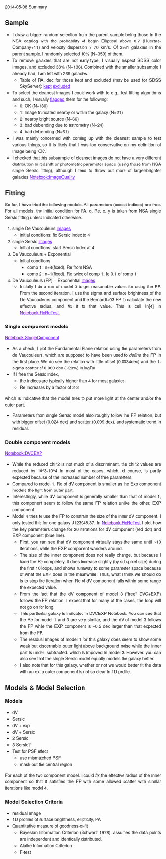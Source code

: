 <style type="text/css">
    body {
        font-family: "HelveticaNeue-Light", "Helvetica Neue Light", "Helvetica Neue", Helvetica, Arial, "Lucida Grande", sans-serif; 
        width: 800px;
        margin: 20px auto;
        text-align: justify;
        line-height: 1.5em;
    }
    table{
        border-collapse:collapse;
    }
    table, th, td {
        border: 1px solid black;
        padding: 5px;
    }
    a, a:visited {
        color: #6600FF;
    }
    a:hover {
        background-color: #99FFCC;
    }
</style>

2014-05-08 Summary

## Sample

* I draw a bigger random selection from the parent sample being those
in the NSA catalog with the probability of begin Elliptical above 0.7 (Huertas-Company+11) and velocity dispersion > 70 km/s. Of 3861 galaxies in the parent sample, I randomly selected 10% (N=359) of them.
* To remove galaxies that are not early-type, I visually inspect SDSS color images, and excluded 38% (N=136). Combined with the smaller subsample I already had, I am left with 269 galaxies.
    - Table of RA, dec for those kept and excluded (may be used for SDSS SkyServer): [kept](testsample_ra_dec_v1.txt) [excluded](testsample_ra_dec_v0.txt)
* To select the cleanest images I could work with to e.g., test fitting algorithms and such, I visually [flagged](visualflag.dat) them for the following:
    - 0: OK (N=130)
    - 1: image truncated nearby or within the galaxy (N=21)
    - 2: nearby bright source (N=66)
    - 3: bad deblending due to astrometry (N=24)
    - 4: bad deblending (N=61)
* I was mainly concerned with coming up with the cleanest sample to test various things, so it is likely that I was too conservative on my definition of image being 'OK'.
* I checked that this subsample of cleanset images do not have a very different distribution in redshift or photometric parameter space (using those from NSA single Sersic fitting), although I tend to throw out more of larger/brighter galaxies [Notebook:ImageQuality](http://nbviewer.ipython.org/url/www.astro.princeton.edu/~semyeong/etg/ImageQuality.ipynb)

## Fitting

So far, I have tried the following models. All parameters (except indices) are free. For all models, the initial condition for PA, q, Re, x, y is taken from NSA single Sersic fitting unless indicated otherwise.

1. single De Vaucouleurs [images](fit/dvc/images.html)
    * initial conditions: fix Sersic index to 4
2. single Sersic [images](fit/ser/images.html)
    * initial conditions: start Sersic index at 4
3. De Vaucouleurs + Exponential
    * initial conditions
        + comp 1 : n=4(fixed), Re from NSA
        + comp 2 : n=1(fixed), Re twice of comp 1, Ie 0.1 of comp 1
4. De Vaucouleurs (FP) + Exponential [images](fit/dvcexp/images.html)
    * Initially I do a run of model 3 to get reasonable values for using the FP. From the second iteration, I use the sigma and surface brightness of the De Vaucouleurs component and the Bernardi+03 FP to calculate the new effective radius, and _fix_ it to that value. This is cell In[4] in [Notebook:FixReTest](http://nbviewer.ipython.org/url/www.astro.princeton.edu/~semyeong/etg/FixReTest.ipynb).

### Single component models

[Notebook:SingleComponent](http://nbviewer.ipython.org/url/www.astro.princeton.edu/~semyeong/etg/SingleComponent.ipynb)

* As a check, I plot the Fundamental Plane relation using the parameters from de Vaucouleurs, which are supposed to have been used to _define_ the FP in the first place. We do see the relation with little offset (0.0034dex) and the 1-sigma scatter of 0.089 dex (~23%) in logR0
* If I free the Sersic index,
    - the indices are typically higher than 4 for most galaxies
    - Re increases by a factor of 2-3

which is indicative that the model tries to put more light at the center and/or the outer part.

* Parameters from single Sersic model also roughly follow the FP relation, but with bigger offset (0.024 dex) and scatter (0.099 dex), and systematic trend in residual.

### Double component models

[Notebook:DVCEXP](http://nbviewer.ipython.org/url/www.astro.princeton.edu/~semyeong/etg/DVCEXP.ipynb)

* While the reduced chi^2 is not much of a discriminant, the chi^2 values are reduced by 10^3-10^4 in most of the cases, which, of course, is partly expected because of the increased number of free parameters.
* Compared to model 1, Re of dV component is smaller as the Exp component models the light from outer part.
* Interestingly, while dV component is generally smaller than that of model 1, this component seem to follow the same FP relation unlike the other, EXP component.
* Model 4 tries to use the FP to constrain the size of the inner dV component. I only tested this for one galaxy J123948.37. In [Notebook:FixReTest](http://nbviewer.ipython.org/url/www.astro.princeton.edu/~semyeong/etg/FixReTest.ipynb) I plot how the key parameters change for 20 iterations for dV component (red dot) and EXP component (blue line).
    - First, you can see that dV component virtually stays the same until ~10 iterations, while the EXP component wanders around.
    - The size of the inner component does not really change, but because I _fixed_ the Re completely, it does increase slightly (by sub-pixel size) during the first 10 loops, and shows runaway to some parameter space because of what the EXP does in the meanwhile. Thus, what I think we should do is to stop the iteration when Re of dV component falls within some range the expected value.
    - From the fact that the dV component of model 3 ("free" DVC+EXP) follows the FP relation, I expect that for many of the cases, the loop will not go on for long.
    - This particular galaxy is indicated in DVCEXP Notebook. You can see that the Re for model 1 and 3 are very similar, and the dV of model 3 follows the FP while the EXP component is ~0.5 dex larger than that expected from the FP.
    - The residual images of model 1 for this galaxy does seem to show some weak but discernable outer light above background noise while the inner part is under- subtracted, which is impoved in model 3. However, you can also see that the single Sersic model equally models the galaxy better.
    - I also note that for this galaxy, whether or not we would better fit the data with an extra outer component is not so clear in 1D profile.

## Models & Model Selection

### Models

* dV
* Sersic
* dV + exp
* dV + Sersic
* 2 Sersic
* 3 Sersic?
* Test for PSF effect
    - use mismatched PSF
    - mask out the central region

For each of the two component model, I could _fix_ the effective radius of the inner component so that it satisfies the FP with some allowed scatter with similar iterations like model 4.

### Model Selection Criteria

* residual image
* 1D profiles of surface brightness, ellipticity, PA
* Quantitative measure of goodness-of-fit
    -  Bayesian Information Criterion (Schwarz 1978): assumes the data points are independent and identically distributed.
    -  Aiaike Information Criterion
    -  F-test

